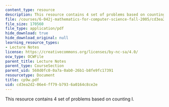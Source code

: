 ```yaml
---
content_type: resource
description: This resource contains 4 set of problems based on counting I.
file: /courses/6-042j-mathematics-for-computer-science-fall-2005/cd3ea2d206e4ff79b7936a0164c8ce2e_cp9w.pdf
file_size: 170560
file_type: application/pdf
hide_download: true
hide_download_original: null
learning_resource_types:
- Lecture Notes
license: https://creativecommons.org/licenses/by-nc-sa/4.0/
ocw_type: OCWFile
parent_title: Lecture Notes
parent_type: CourseSection
parent_uid: 560d0fc0-0a7a-0ab0-26b1-b8fe9fc17391
resourcetype: Document
title: cp9w.pdf
uid: cd3ea2d2-06e4-ff79-b793-6a0164c8ce2e
---
```

This resource contains 4 set of problems based on counting I.